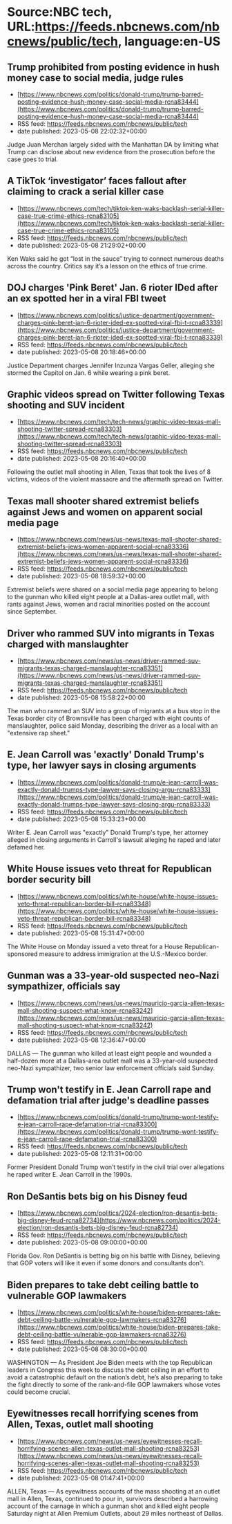 # Source:NBC tech, URL:https://feeds.nbcnews.com/nbcnews/public/tech, language:en-US

## Trump prohibited from posting evidence in hush money case to social media, judge rules
 - [https://www.nbcnews.com/politics/donald-trump/trump-barred-posting-evidence-hush-money-case-social-media-rcna83444](https://www.nbcnews.com/politics/donald-trump/trump-barred-posting-evidence-hush-money-case-social-media-rcna83444)
 - RSS feed: https://feeds.nbcnews.com/nbcnews/public/tech
 - date published: 2023-05-08 22:02:32+00:00

Judge Juan Merchan largely sided with the Manhattan DA by limiting what Trump can disclose about new evidence from the prosecution before the case goes to trial.

## A TikTok ‘investigator’ faces fallout after claiming to crack a serial killer case
 - [https://www.nbcnews.com/tech/tiktok-ken-waks-backlash-serial-killer-case-true-crime-ethics-rcna83105](https://www.nbcnews.com/tech/tiktok-ken-waks-backlash-serial-killer-case-true-crime-ethics-rcna83105)
 - RSS feed: https://feeds.nbcnews.com/nbcnews/public/tech
 - date published: 2023-05-08 21:29:02+00:00

Ken Waks said he got “lost in the sauce” trying to connect numerous deaths across the country. Critics say it’s a lesson on the ethics of true crime.

## DOJ charges 'Pink Beret' Jan. 6 rioter IDed after an ex spotted her in a viral FBI tweet
 - [https://www.nbcnews.com/politics/justice-department/government-charges-pink-beret-jan-6-rioter-ided-ex-spotted-viral-fbi-t-rcna83339](https://www.nbcnews.com/politics/justice-department/government-charges-pink-beret-jan-6-rioter-ided-ex-spotted-viral-fbi-t-rcna83339)
 - RSS feed: https://feeds.nbcnews.com/nbcnews/public/tech
 - date published: 2023-05-08 20:18:46+00:00

Justice Department charges Jennifer Inzunza Vargas Geller, alleging she stormed the Capitol on Jan. 6 while wearing a pink beret.

## Graphic videos spread on Twitter following Texas shooting and SUV incident
 - [https://www.nbcnews.com/tech/tech-news/graphic-video-texas-mall-shooting-twitter-spread-rcna83303](https://www.nbcnews.com/tech/tech-news/graphic-video-texas-mall-shooting-twitter-spread-rcna83303)
 - RSS feed: https://feeds.nbcnews.com/nbcnews/public/tech
 - date published: 2023-05-08 20:16:40+00:00

Following the outlet mall shooting in Allen, Texas that took the lives of 8 victims, videos of the violent massacre and the aftermath spread on Twitter.

## Texas mall shooter shared extremist beliefs against Jews and women on apparent social media page
 - [https://www.nbcnews.com/news/us-news/texas-mall-shooter-shared-extremist-beliefs-jews-women-apparent-social-rcna83336](https://www.nbcnews.com/news/us-news/texas-mall-shooter-shared-extremist-beliefs-jews-women-apparent-social-rcna83336)
 - RSS feed: https://feeds.nbcnews.com/nbcnews/public/tech
 - date published: 2023-05-08 18:59:32+00:00

Extremist beliefs were shared on a social media page appearing to belong to the gunman who killed eight people at a Dallas-area outlet mall, with rants against Jews, women and racial minorities posted on the account since September.

## Driver who rammed SUV into migrants in Texas charged with manslaughter
 - [https://www.nbcnews.com/news/us-news/driver-rammed-suv-migrants-texas-charged-manslaughter-rcna83351](https://www.nbcnews.com/news/us-news/driver-rammed-suv-migrants-texas-charged-manslaughter-rcna83351)
 - RSS feed: https://feeds.nbcnews.com/nbcnews/public/tech
 - date published: 2023-05-08 15:58:22+00:00

The man who rammed an SUV into a group of migrants at a bus stop in the Texas border city of Brownsville has been charged with eight counts of manslaughter, police said Monday, describing the driver as a local with an "extensive rap sheet."

## E. Jean Carroll was 'exactly' Donald Trump's type, her lawyer says in closing arguments
 - [https://www.nbcnews.com/politics/donald-trump/e-jean-carroll-was-exactly-donald-trumps-type-lawyer-says-closing-argu-rcna83333](https://www.nbcnews.com/politics/donald-trump/e-jean-carroll-was-exactly-donald-trumps-type-lawyer-says-closing-argu-rcna83333)
 - RSS feed: https://feeds.nbcnews.com/nbcnews/public/tech
 - date published: 2023-05-08 15:33:23+00:00

Writer E. Jean Carroll was "exactly" Donald Trump's type, her attorney alleged in closing arguments in Carroll's lawsuit alleging he raped and later defamed her.

## White House issues veto threat for Republican border security bill
 - [https://www.nbcnews.com/politics/white-house/white-house-issues-veto-threat-republican-border-bill-rcna83348](https://www.nbcnews.com/politics/white-house/white-house-issues-veto-threat-republican-border-bill-rcna83348)
 - RSS feed: https://feeds.nbcnews.com/nbcnews/public/tech
 - date published: 2023-05-08 15:31:47+00:00

The White House on Monday issued a veto threat for a House Republican-sponsored measure to address immigration at the U.S.-Mexico border.

## Gunman was a 33-year-old suspected neo-Nazi sympathizer, officials say
 - [https://www.nbcnews.com/news/us-news/mauricio-garcia-allen-texas-mall-shooting-suspect-what-know-rcna83242](https://www.nbcnews.com/news/us-news/mauricio-garcia-allen-texas-mall-shooting-suspect-what-know-rcna83242)
 - RSS feed: https://feeds.nbcnews.com/nbcnews/public/tech
 - date published: 2023-05-08 12:36:47+00:00

DALLAS — The gunman who killed at least eight people and wounded a half-dozen more at a Dallas-area outlet mall was a 33-year-old suspected neo-Nazi sympathizer, two senior law enforcement officials said Sunday.

## Trump won't testify in E. Jean Carroll rape and defamation trial after judge's deadline passes
 - [https://www.nbcnews.com/politics/donald-trump/trump-wont-testify-e-jean-carroll-rape-defamation-trial-rcna83300](https://www.nbcnews.com/politics/donald-trump/trump-wont-testify-e-jean-carroll-rape-defamation-trial-rcna83300)
 - RSS feed: https://feeds.nbcnews.com/nbcnews/public/tech
 - date published: 2023-05-08 12:11:31+00:00

Former President Donald Trump won’t testify in the civil trial over allegations he raped writer E. Jean Carroll in the 1990s.

## Ron DeSantis bets big on his Disney feud
 - [https://www.nbcnews.com/politics/2024-election/ron-desantis-bets-big-disney-feud-rcna82734](https://www.nbcnews.com/politics/2024-election/ron-desantis-bets-big-disney-feud-rcna82734)
 - RSS feed: https://feeds.nbcnews.com/nbcnews/public/tech
 - date published: 2023-05-08 09:00:00+00:00

Florida Gov. Ron DeSantis is betting big on his battle with Disney, believing that GOP voters will like it even if some donors and consultants don't.

## Biden prepares to take debt ceiling battle to vulnerable GOP lawmakers
 - [https://www.nbcnews.com/politics/white-house/biden-prepares-take-debt-ceiling-battle-vulnerable-gop-lawmakers-rcna83276](https://www.nbcnews.com/politics/white-house/biden-prepares-take-debt-ceiling-battle-vulnerable-gop-lawmakers-rcna83276)
 - RSS feed: https://feeds.nbcnews.com/nbcnews/public/tech
 - date published: 2023-05-08 08:30:00+00:00

WASHINGTON — As President Joe Biden meets with the top Republican leaders in Congress this week to discuss the debt ceiling in an effort to avoid a catastrophic default on the nation’s debt, he’s also preparing to take the fight directly to some of the rank-and-file GOP lawmakers whose votes could become crucial.

## Eyewitnesses recall horrifying scenes from Allen, Texas, outlet mall shooting
 - [https://www.nbcnews.com/news/us-news/eyewitnesses-recall-horrifying-scenes-allen-texas-outlet-mall-shooting-rcna83253](https://www.nbcnews.com/news/us-news/eyewitnesses-recall-horrifying-scenes-allen-texas-outlet-mall-shooting-rcna83253)
 - RSS feed: https://feeds.nbcnews.com/nbcnews/public/tech
 - date published: 2023-05-08 01:47:41+00:00

ALLEN, Texas — As eyewitness accounts of the mass shooting at an outlet mall in Allen, Texas, continued to pour in, survivors described a harrowing account of the carnage in which a gunman shot and killed eight people Saturday night at Allen Premium Outlets, about 29 miles northeast of Dallas.


